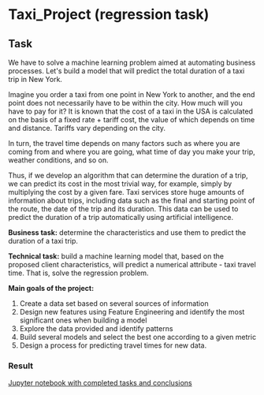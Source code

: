 # Taxi_Project (regression task)
## Task
We have to solve a machine learning problem aimed at automating business processes. Let's build a model that will predict the total duration of a taxi trip in New York.

Imagine you order a taxi from one point in New York to another, and the end point does not necessarily have to be within the city. How much will you have to pay for it? It is known that the cost of a taxi in the USA is calculated on the basis of a fixed rate + tariff cost, the value of which depends on time and distance. Tariffs vary depending on the city.

In turn, the travel time depends on many factors such as where you are coming from and where you are going, what time of day you make your trip, weather conditions, and so on.

Thus, if we develop an algorithm that can determine the duration of a trip, we can predict its cost in the most trivial way, for example, simply by multiplying the cost by a given fare.
Taxi services store huge amounts of information about trips, including data such as the final and starting point of the route, the date of the trip and its duration. This data can be used to predict the duration of a trip automatically using artificial intelligence.

**Business task:** determine the characteristics and use them to predict the duration of a taxi trip.

**Technical task:** build a machine learning model that, based on the proposed client characteristics, will predict a numerical attribute - taxi travel time. That is, solve the regression problem.

**Main goals of the project:**
1. Create a data set based on several sources of information
2. Design new features using Feature Engineering and identify the most significant ones when building a model
3. Explore the data provided and identify patterns
4. Build several models and select the best one according to a given metric
5. Design a process for predicting travel times for new data.

### Result
[Jupyter notebook with completed tasks and conclusions](Taxi_Project.ipynb)
